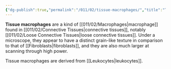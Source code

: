 ```yaml
---
{"dg-publish":true,"permalink":"/011/02/tissue-macrophages/","title":"Tissue Macrophages","tags":["BIOL422"],"noteIcon":"1","created":"2024-09-26T13:45:04.136-07:00","updated":"2024-09-26T15:26:42.374-07:00"}
---
```


**Tissue macrophages** are a kind of [[011/02/Macrophages\|macrophage]] found in [[011/02/Connective Tissues\|connective tissues]], notably [[011/02/Loose Connective Tissues\|loose connective tissues]]. Under a microscope, they appear to have a distinct grain-like texture in comparison to that of [[Fibroblasts\|fibroblasts]], and they are also much larger at scanning through high power.

Tissue macrophages are derived from [[Leukocytes\|leukocytes]].